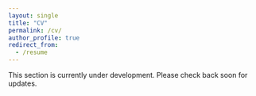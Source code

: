 ```yaml
---
layout: single
title: "CV"
permalink: /cv/
author_profile: true
redirect_from: 
  - /resume
---
```


This section is currently under development. Please check back soon for updates.
